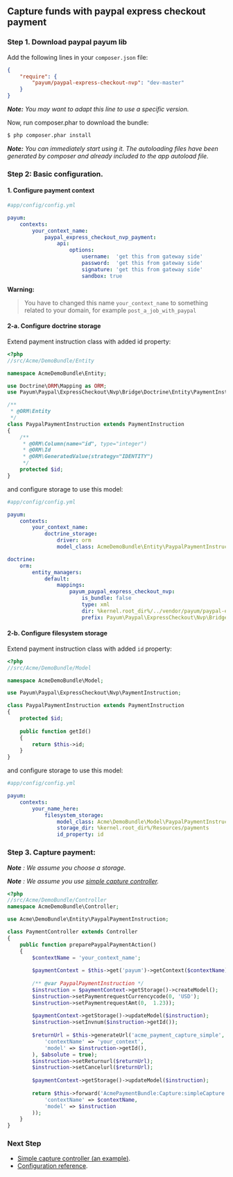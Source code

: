 ## Capture funds with paypal express checkout payment

### Step 1. Download paypal payum lib

Add the following lines in your `composer.json` file:

```json
{
    "require": {
        "payum/paypal-express-checkout-nvp": "dev-master"
    }
}
```

_**Note:** You may want to adapt this line to use a specific version._

Now, run composer.phar to download the bundle:

```bash
$ php composer.phar install
```

_**Note:** You can immediately start using it. The autoloading files have been generated by composer and already included to the app autoload file._

### Step 2: Basic configuration.

#### 1. Configure payment context

```yml
#app/config/config.yml

payum:
    contexts:
        your_context_name:
            paypal_express_checkout_nvp_payment:
                api:
                    options:
                        username:  'get this from gateway side'
                        password:  'get this from gateway side'
                        signature: 'get this from gateway side'
                        sandbox: true
```

**Warning:**

> You have to changed this name `your_context_name` to something related to your domain, for example `post_a_job_with_paypal`

#### 2-a. Configure doctrine storage

Extend payment instruction class with added id property:

```php
<?php
//src/Acme/DemoBundle/Entity

namespace AcmeDemoBundle\Entity;

use Doctrine\ORM\Mapping as ORM;
use Payum\Paypal\ExpressCheckout\Nvp\Bridge\Doctrine\Entity\PaymentInstruction;

/**
 * @ORM\Entity
 */
class PaypalPaymentInstruction extends PaymentInstruction
{
    /**
     * @ORM\Column(name="id", type="integer")
     * @ORM\Id
     * @ORM\GeneratedValue(strategy="IDENTITY")
     */
    protected $id;
}
```

and configure storage to use this model:

```yml
#app/config/config.yml

payum:
    contexts:
        your_context_name:
            doctrine_storage:
                driver: orm
                model_class: AcmeDemoBundle\Entity\PaypalPaymentInstruction

doctrine:
    orm:
        entity_managers:
            default:
                mappings: 
                    payum_paypal_express_checkout_nvp:                          
                        is_bundle: false
                        type: xml 
                        dir: %kernel.root_dir%/../vendor/payum/paypal-express-checkout-nvp/src/Payum/Paypal/ExpressCheckout/Nvp/Bridge/Doctrine/Resources/mapping
                        prefix: Payum\Paypal\ExpressCheckout\Nvp\Bridge\Doctrine\Entity
```

#### 2-b. Configure filesystem storage

Extend payment instruction class with added `id` property:

```php
<?php
//src/Acme/DemoBundle/Model

namespace AcmeDemoBundle\Model;

use Payum\Paypal\ExpressCheckout\Nvp\PaymentInstruction;

class PaypalPaymentInstruction extends PaymentInstruction
{
    protected $id;
    
    public function getId()
    {
        return $this->id;
    }
}
```

and configure storage to use this model:

```yaml
#app/config/config.yml

payum:
    contexts:
        your_name_here:
            filesystem_storage:
                model_class: Acme\DemoBundle\Model\PaypalPaymentInstruction
                storage_dir: %kernel.root_dir%/Resources/payments
                id_property: id
```

### Step 3. Capture payment: 

_**Note** : We assume you choose a storage._
 
_**Note** : We assume you use [simple capture controller](capture_simple_controller.md)._

```php
<?php
//src/Acme/DemoBundle/Controller
namespace AcmeDemoBundle\Controller;

use Acme\DemoBundle\Entity\PaypalPaymentInstruction;

class PaymentController extends Controller 
{
    public function preparePaypalPaymentAction()
    {
        $contextName = 'your_context_name';
    
        $paymentContext = $this->get('payum')->getContext($contextName);
    
        /** @var PaypalPaymentInstruction */
        $instruction = $paymentContext->getStorage()->createModel();
        $instruction->setPaymentrequestCurrencycode(0, 'USD');
        $instruction->setPaymentrequestAmt(0,  1.23));
        
        $paymentContext->getStorage()->updateModel($instruction);
        $instruction->setInvnum($instruction->getId());
        
        $returnUrl = $this->generateUrl('acme_payment_capture_simple', array(
            'contextName' => 'your_context',
            'model' => $instruction->getId(),
        ), $absolute = true);
        $instruction->setReturnurl($returnUrl);
        $instruction->setCancelurl($returnUrl);
        
        $paymentContext->getStorage()->updateModel($instruction);
        
        return $this->forward('AcmePaymentBundle:Capture:simpleCapture', array(
            'contextName' => $contextName,
            'model' => $instruction
        ));
    }
}
```

### Next Step

* [Simple capture controller (an example)](capture_simple_controller.md).
* [Configuration reference](configuration_reference.md).